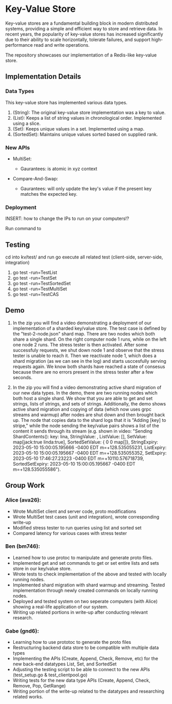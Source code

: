 # Key-Value Store

Key-value stores are a fundamental building block in modern distributed systems, providing a simple and efficient way to store and retrieve data. In recent years, the popularity of key-value stores has increased significantly due to their ability to scale horizontally, tolerate failures, and support high-performance read and write operations.

The repository showcases our implementation of a Redis-like key-value store.

## Implementation Details

### Data Types

This key-value store has implemented various data types.

1. (String): The original key-value store implementation was a key to value.
2. (List): Keeps a list of string values in chronological order. Implemented using a slice.
3. (Set): Keeps unique values in a set. Implemented using a map.
4. (SortedSet): Maintains unique values sorted based on supplied rank.

### New APIs

- MultiSet:
  - Gaurantees: is atomic in xyz context

- Compare-And-Swap:
  - Gaurantees: will only update the key's value if the present key matches the expected key.

### Deployment

INSERT: how to change the IPs to run on your computers!?

Run command to

## Testing

cd into kv/test/ and run go execute all related test (client-side, server-side, integration)
1. go test -run=TestList
2. go test -run=TestSet
3. go test -run=TestSortedSet
4. go test -run=TestMultiSet
5. go test -run=TestCAS

## Demo

1. In the zip you will find a video demonstrating a deployment of our implementation of a sharded key/value store. The test case is defined by the "test-2-node.json" shard map. There are two nodes which both share a single shard. On the right computer node 1 runs, while on the left one node 2 runs. The stress tester is then activated. After some successfuly requests, we shut down node 1 and observe that the stress tester is unable to reach it. Then we reactivate node 1, which does a shard migration (as we can see in the log) and starts usccesfully serving requests again. We know both shards have reached a state of consesus because there are no errors present in the stress tester after a few seconds.

2. In the zip you will find a video demonstrating active shard migration of our new data types. In the demo, there are two running nodes which both host a single shard. We show that you are able to get and set strings, lists of strings, and sets of strings. Additionally, the demo shows active shard migration and copying of data (which now uses grpc streams and warmup) after nodes are shut down and then brought back up. The node that copies data to the shard logs that it is "Adding [key] to stripe," while the node sending the key/value pairs shows a list of the content it sends through its stream (e.g. shown in video: "Sending ShardContents(): key: lina, StringValue: , ListValue: [], SetValue: map[jack:true linda:true], SortedSetValue: {<nil> <nil> 0 0 map[]}, StringExpiry: 2023-05-10 15:00:05.195666 -0400 EDT m=+128.535055231, ListExpiry: 2023-05-10 15:00:05.195667 -0400 EDT m=+128.535055352, SetExpiry: 2023-05-10 17:46:27.23223 -0400 EDT m=+10110.576718739, SortedSetExpiry: 2023-05-10 15:00:05.195667 -0400 EDT m=+128.535055586").

## Group Work

### Alice (ava26):
- Wrote MultiSet client and server code, proto modifications
- Wrote MultiSet test cases (unit and integration), wrote corresponding write-up
- Modified stress tester to run queries using list and sorted set
- Compared latency for various cases with stress tester

### Ben (bm746):
- Learned how to use protoc to manipulate and generate proto files.
- Implemented get and set commands to get or set entire lists and sets store in our key/value store.
- Wrote tests to check implementation of the above and tested with locally running nodes.
- Implemented shard migration with shard warmup and streaming. Tested implementation through newly created commands on locally running nodes.
- Deployed and tested system on two seperate computers (with Alice) showing a real-life application of our system.
- Writing up related portions in write-up after conducting relevant research.
### Gabe (gnd6):
- Learning how to use prototoc to generate the proto files
- Restructuring backend data store to be compatible with multiple data types
- Implementing the APIs (Create, Append, Check, Remove, etc) for the new back-end datatypes List, Set, and SortedSet
- Adjusting the testing script to be able to connect to the new APIs (test_setup.go & test_clientpool.go)
- Writing tests for the new data type APIs (Create, Append, Check, Remove, Pop, GetRange)
- Writing portion of the write-up related to the datatypes and researching related works.